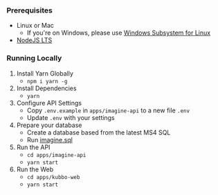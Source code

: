 ### Prerequisites
* Linux or Mac
    * If you're on Windows, please use [Windows Subsystem for Linux](https://docs.microsoft.com/en-us/windows/wsl/install)
* [NodeJS LTS](https://nodejs.org/en/download/)

### Running Locally
1. Install Yarn Globally
    * `npm i yarn -g`
2. Install Dependencies
    * `yarn`
3. Configure API Settings
    * Copy `.env.example` in `apps/imagine-api` to a new file `.env`
    * Update `.env` with your settings
4. Prepare your database
   * Create a database based from the latest MS4 SQL
   * Run [imagine.sql](imagine.sql)
5. Run the API
    * `cd apps/imagine-api`
    * `yarn start`
6. Run the Web
    * `cd apps/kubbo-web`
    * `yarn start`
